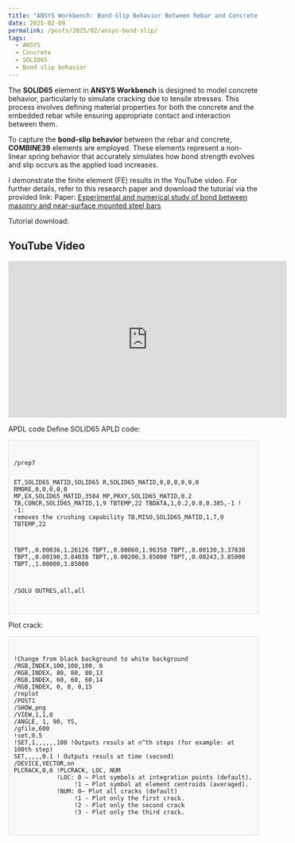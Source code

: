 ```yaml
---
title: "ANSYS Workbench: Bond-Slip Behavior Between Rebar and Concrete (SOLID65) - Including Concrete Cracking"
date: 2025-02-09
permalink: /posts/2025/02/ansys-bond-slip/
tags:
  - ANSYS
  - Concrete
  - SOLID65
  - Bond slip behavior
---
```


The **SOLID65** element in **ANSYS Workbench** is designed to model concrete behavior, particularly to simulate cracking due to tensile stresses. This process involves defining material properties for both the concrete and the embedded rebar while ensuring appropriate contact and interaction between them.

To capture the **bond-slip behavior** between the rebar and concrete, **COMBINE39** elements are employed. These elements represent a non-linear spring behavior that accurately simulates how bond strength evolves and slip occurs as the applied load increases.

I demonstrate the finite element (FE) results in the YouTube video.
For further details, refer to this research paper and download the tutorial via the provided link:
Paper: [Experimental and numerical study of bond between masonry and near-surface mounted steel bars](https://doi.org/10.1016/j.cscm.2020.e00468)



Tutorial download:

## YouTube Video

<iframe width="560" height="315" src="https://www.youtube.com/embed/ZBKRe3CBitc?si=YmkkEf5XB2Ak4naL" title="YouTube video player" frameborder="0" allow="accelerometer; autoplay; clipboard-write; encrypted-media; gyroscope; picture-in-picture; web-share" referrerpolicy="strict-origin-when-cross-origin" allowfullscreen></iframe>

APDL code
Define SOLID65 APLD code:

<div style="border: 1px solid #ddd; padding: 10px; background-color: #f9f9f9;">
  <pre><code>
/prep7

ET,SOLID65_MATID,SOLID65
R,SOLID65_MATID,0,0,0,0,0,0
RMORE,0,0,0,0,0
MP,EX,SOLID65_MATID,3504
MP,PRXY,SOLID65_MATID,0.2
TB,CONCR,SOLID65_MATID,1,9
TBTEMP,22
TBDATA,1,0.2,0.8,0.385,-1    ! -1: removes the crushing capability
TB,MISO,SOLID65_MATID,1,7,0
TBTEMP,22

TBPT,,0.00036,1.26126
TBPT,,0.00060,1.96350
TBPT,,0.00130,3.37838
TBPT,,0.00190,3.84038
TBPT,,0.00200,3.85000
TBPT,,0.00243,3.85000
TBPT,,1.00000,3.85000



/SOLU
OUTRES,all,all
 </code></pre>
  </div>

Plot crack:
<div style="border: 1px solid #ddd; padding: 10px; background-color: #f9f9f9;">
  <pre><code>
!Change from black background to white background
/RGB,INDEX,100,100,100, 0   
/RGB,INDEX, 80, 80, 80,13   
/RGB,INDEX, 60, 60, 60,14   
/RGB,INDEX, 0, 0, 0,15  
/replot 
/POST1
/SHOW,png
/VIEW,1,1,0
/ANGLE, 1, 90, YS,
/gfile,600
!set,0.5
!SET,1,,,,,,100 !Outputs resuls at n^th steps (for example: at 100th step)
SET,,,,,0.1 ! Outputs resuls at time (second)
/DEVICE,VECTOR,on
PLCRACK,0,0 !PLCRACK, LOC, NUM
            !LOC: 0 — Plot symbols at integration points (default).
                 !1 — Plot symbol at element centroids (averaged).
            !NUM: 0— Plot all cracks (default) 
                 !1 - Plot only the first crack.
                 !2 - Plot only the second crack
                 !3 - Plot only the third crack.
 </code></pre>
  </div>



